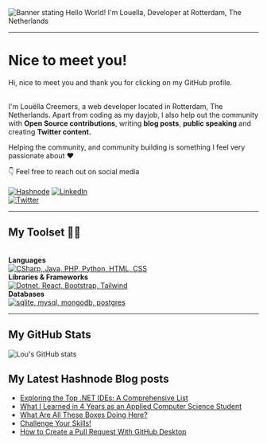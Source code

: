 <img src="https://github.com/louelladev/louelladev/blob/main/github_banner_22.png?raw=true" alt="Banner stating Hello World! I'm Louella, Developer at Rotterdam, The Netherlands">

----

# Nice to meet you!
Hi, nice to meet you and thank you for clicking on my GitHub profile.<br><br>

I'm Louëlla Creemers, a web developer located in Rotterdam, The Netherlands. Apart from coding as my dayjob, I also help out the community with <strong>Open Source contributions</strong>, writing <strong>blog posts</strong>, <strong>public speaking</strong> and creating <strong>Twitter content.</strong> <br>

Helping the community, and community building is something I feel very passionate about ❤️<br>

👇 Feel free to reach out on social media <br><br>
[![Hashnode](https://img.shields.io/badge/Hashnode-2962FF?style=for-the-badge&logo=hashnode&logoColor=white)](https://hashnode.com/@lovelacecoding)
[![LinkedIn](https://img.shields.io/badge/linkedin-%230077B5.svg?style=for-the-badge&logo=linkedin&logoColor=white)](https://www.linkedin.com/in/louelladev/)<br>
[![Twitter](https://img.shields.io/twitter/follow/lovelacecoding?logo=twitter&style=for-the-badge)](https://twitter.com/lovelacecoding)

----
## My Toolset :woman_technologist:
<br><strong>Languages</strong><br>
[![CSharp, Java, PHP, Python, HTML, CSS](https://skillicons.dev/icons?i=cs,java,php,py)](https://skillicons.dev)
<br><strong>Libraries & Frameworks</strong><br>
[![Dotnet, React, Bootstrap, Tailwind](https://skillicons.dev/icons?i=dotnet,react,bootstrap,tailwind)](https://skillicons.dev)
<br><strong>Databases</strong><br>
[![sqlite, mysql, mongodb, postgres](https://skillicons.dev/icons?i=sqlite,mysql,mongodb,postgres)](https://skillicons.dev)

---
## My GitHub Stats
![Lou's GitHub stats](https://github-readme-stats.vercel.app/api?username=lovelacecoding&show_icons=true&theme=dark)

## My Latest Hashnode Blog posts
 <!-- BLOG-POST-LIST:START -->
- [Exploring the Top .NET IDEs: A Comprehensive List](https://lovelacecoding.hashnode.dev/exploring-the-top-net-ides)
- [What I Learned in 4 Years as an Applied Computer Science Student](https://lovelacecoding.hashnode.dev/what-i-learned-in-4-years-as-an-applied-computer-science-student)
- [What Are All These Boxes Doing Here?](https://lovelacecoding.hashnode.dev/what-are-all-these-boxes-doing-here)
- [Challenge Your Skills!](https://lovelacecoding.hashnode.dev/challenge-your-skills)
- [How to Create a Pull Request With GitHub Desktop](https://lovelacecoding.hashnode.dev/how-to-create-a-pull-request-with-github-desktop)
<!-- BLOG-POST-LIST:END -->
 



